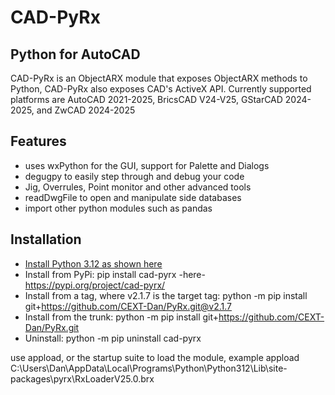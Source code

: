 # CAD-PyRx
## Python for AutoCAD
CAD-PyRx is an ObjectARX module that exposes ObjectARX methods to Python, CAD-PyRx also exposes CAD's ActiveX API.
Currently supported platforms are AutoCAD 2021-2025, BricsCAD V24-V25, GStarCAD 2024-2025, and ZwCAD 2024-2025

## Features
- uses wxPython for the GUI, support for Palette and Dialogs
- degugpy to easily step through and debug your code
- Jig, Overrules, Point monitor and other advanced tools
- readDwgFile to open and manipulate side databases
- import other python modules such as pandas

## Installation

- [Install Python 3.12 as shown here](https://github.com/CEXT-Dan/PyRx/blob/main/READMEINSTALL.md)
- Install from PyPi:
  pip install cad-pyrx   -here- https://pypi.org/project/cad-pyrx/
- Install from a tag, where v2.1.7 is the target tag:
  python -m pip install git+https://github.com/CEXT-Dan/PyRx.git@v2.1.7
- Install from the trunk:
  python -m pip install git+https://github.com/CEXT-Dan/PyRx.git
- Uninstall:
  python -m pip uninstall cad-pyrx

use appload, or the startup suite to load the module, example
appload C:\Users\Dan\AppData\Local\Programs\Python\Python312\Lib\site-packages\pyrx\RxLoaderV25.0.brx